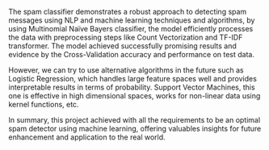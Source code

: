 The spam classifier demonstrates a robust approach to detecting spam messages using NLP and machine learning techniques and algorithms, by using Multinomial Naïve Bayers classifier, the model efficiently processes the data with preprocessing steps like Count Vectorization and TF-IDF transformer. The model achieved successfully promising results and evidence by the Cross-Validation accuracy and performance on test data.

However, we can try to use alternative algorithms in the future such as Logistic Regression, which handles large feature spaces well and provides interpretable results in terms of probability. Support Vector Machines, this one is effective in high dimensional spaces, works for non-linear data using kernel functions, etc.

In summary, this project achieved with all the requirements to be an optimal spam detector using machine learning, offering valuables insights for future enhancement and application to the real world.
